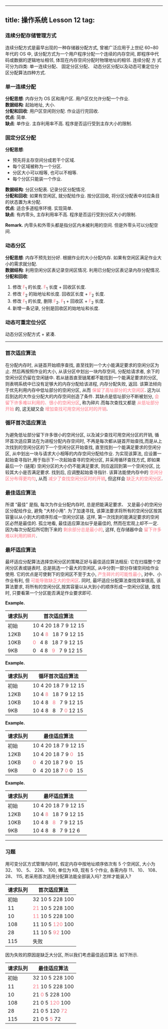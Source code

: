 
---
title: 操作系统 Lesson 12
tag: [](/index.md)
---

<style>
hint {
  color: gray;  
}
em {
  color: rgb(249, 117, 131);
  font-style: normal;
}
</style>

### 连续分配存储管理⽅式

连续分配⽅式是最早出现的⼀种存储器分配⽅式, 曾被⼴泛应⽤于上世纪 60~80 年代的 OS 中, 该分配⽅式为⼀个⽤户程序分配⼀个连续的内存空间, 即程序中代码或数据的逻辑地址相邻, 体现在内存空间分配时物理地址的相邻. 连续分配 ⽅ 式可分为四类: 单⼀连续分配、 固定分区分配、 动态分区分配以及动态可重定位分区分配算法四种⽅式.

### 单⼀连续分配

**分配思想**: 内存分为 OS 区和用户区. 用户区仅允许分配一个作业. \
**数据结构**: 起始地址, 大小. \
**分配和回收**: 用户区空闲则分配. 作业运行完回收. \
**优点**: 简单. \
**缺点**: 单作业. 主存利用率不高. 程序是否运行受到主存大小的限制. 

### 固定分区分配

**分配思想**:

- 预先将主存空间分成若干个区域. 
- 每个区域被称为一个分区. 
- 分区大小可以相等, 也可以不相等. 
- 每个分区只能装一个作业.

**数据结构**: 分区分配表. 记录分区分配情况. \
**分配和回收**: 如果有空闲区, 就分配给作业. 按分区回收, 将分区分配表中对应条目的状态置为未分配. \
**优点**: 适合多道程序环境. 实现简单. \
**缺点**: 有内零头, 主存利用率不高. 程序是否运行受到分区大小的限制. 

$\textbf{Remark.}$ 内零头和外零头都是指分区内未被利用的空间. 但是外零头可以分配空间. 

### 动态分区

**分配思想**: 内存不预先划分好. 根据作业的大小分配内存. 如果有空闲区满足作业大小的需求就分配. \
**数据结构**: 利用空闲分区表记录空闲区情况. 利用已分配分区表记录内存分配情况. \
**分配和回收**: 
1. 修改 $F_1$ 的长度. $F_1$ 长度 + 回收区长度.  
2. 修改 $F_2$ 的始地址和长度. 回收区长度 + $F_2$ 长度.  
3. 修改 $F_1$ 的长度, 删除 $F_2$. $F_1$ + 回收区 + $F_2$ 长度. 
4. 新增一条记录, 分别是回收区的始地址和长度. 

<!-- **优点**:  -->
<!-- **缺点**:  -->

### 动态可重定位分区

动态分区分配方式 + 紧凑. 

---

### ⾸次适应算法

在分配内存时, 从链⾸开始顺序查找, 直⾄找到⼀个⼤⼩能满⾜要求的空闲分区为⽌. 然后再按照作业的⼤⼩, 从该分区中划出⼀块内存空间, 分配给请求者, 余下的空闲分区仍留在空闲链中. 若从链⾸直⾄链尾都不能找到⼀个能满⾜要求的分区, 则表明系统中已没有⾜够⼤的内存分配给该进程, 内存分配失败, 返回. 该算法倾向于优先利⽤内存中低址部分的空闲分区, 从⽽ *保留了⾼址部分的⼤空闲区*. 这为以后到达的⼤作业分配⼤的内存空间创造了条件. 其缺点是低址部分不断被划分, *会留下许多难以利⽤的、很⼩的空闲分区*, 称为碎⽚.⽽每次查找又都是 *从低址部分开始* 的, 这⽆疑又会 *增加查找可⽤空闲分区时的开销*.

### 循环⾸次适应算法

为避免低址部分留下许多很⼩的空闲分区, 以及減少查找可⽤空闲分区的开销, 循环⾸次适应算法在为进程分配内存空间时, 不再是每次都从链⾸开始查找,⽽是从上次找到的空闲分区的下⼀个空闲分区开始查找, 直⾄找到⼀个能满⾜要求的空闲分区, 从中划出⼀块与请求⼤⼩相等的内存空间分配给作业. 为实现该算法, 应设置⼀起始查寻指针,⽤于指⽰下⼀次起始查寻的空闲分区, 并采⽤循环查找⽅式, 即如果最后⼀个 (链尾) 空闲分区的⼤⼩仍不能满⾜要求, 则应返回到第⼀个空闲分区, ⽐较其⼤⼩是否满⾜要求. 找到后, 应调整起始查寻指针. 该算法能使内存中的 *空闲分区分布得更均匀*, 从⽽ *减少了查找空闲分区时的开销*, 但这样会 *缺乏⼤的空闲分区*.

### 最佳适应算法

所谓 “最佳” 是指, 每次为作业分配内存时, 总是把能满⾜要求、 又是最⼩的空闲分区分配给作业, 避免 "⼤材⼩⽤". 为了加速寻找, 该算法要求将所有的空闲分区按其容量以从⼩到⼤的顺序形成⼀空闲分区链. 这样, 第⼀次找到的能满⾜要求的空闲区必然是最佳的. 孤⽴地看, 最佳适应算法似乎是最佳的, 然⽽在宏观上却不⼀定. 因为每次分配后所切割下来的 *剩余部分总是最⼩的*, 这样, 在存储器中会 *留下许多难以利⽤的碎⽚*. 

### 最坏适应算法

最坏适应分配算法选择空闲分区的策略正好与最佳适应算法相反: 它在扫描整个空闲分区表或链表时, 总是挑选⼀个最⼤的空闲区, 从中分割⼀部分存储空间给作业使⽤. 它的优点是可使剩下的空闲区不⾄于太⼩, *产⽣碎⽚的可能性最⼩*, 对中、⼩作业有利, 但 *可能导致缺乏大的空闲区*. 同时, 最坏适应分配算法查找效率很⾼, 该算法要求, 将所有的空闲分区,按其容量以从⼤到⼩的顺序形成⼀空闲分区链, 查找时, 只要看第⼀个分区能否满⾜作业要求即可. 


$\textbf{Example.}$ 

| 请求队列 | ⾸次适应算法 |
| - | - |
| 初始 | 10 4 20 18 7 9 12 15 |
| 12KB | 10 4 *8* $~$ 18 7 9 12 15 |
| 10KB | *0* $~$ 4 8 $~$ 18 7 9 12 15  |
| 9KB | 0 $~$ 4 8 $~$ *9* $~$ 7 9 12 15  |


$\textbf{Example.}$ 

| 请求队列 | 循环⾸次适应算法 |
| - | - |
| 初始 | 10 4 20 18 7 9 12 15 |
| 12KB | 10 4 *8* $~$ 18 7 9 12 15 |
| 10KB | 10 4 8 $~$ *8* $~$ 7 9 12 15  |
| 9KB | 10 4 8 $~$ 8 $~$ 7 *0* 12 15  |

$\textbf{Example.}$ 

| 请求队列 | 最佳适应算法 |
| - | - |
| 初始 | 10 4 20 18 7 9 12 15 |
| 12KB | 10 4 20 18 7 9 *0* $~$ 15 |
| 10KB | *0* $~$ 4 20 18 7 9 0 $~$ 15  |
| 9KB | 0 $~$ 4 20 18 7 *0* 0 $~$ 15  |


$\textbf{Example.}$ 

| 请求队列 | 最坏适应算法 |
| - | - |
| 初始 | 10 4 20 18 7 9 12 15 |
| 12KB | 10 4 *8* $~$ 18 7 9 12 15 |
| 10KB | 10 4 8 $~$ *8* $~$ 7 9 12 15 |
| 9KB | 10 4 8 $~$ 8 $~$ 7 9 12 6 |

---

### 习题

用可变分区方式管理内存时, 假定内存中按地址顺序依次有 5 个空闲区, 大小为 32、 10、 5、 228、 100, 单位为 KB, 现有 5 个作业, 各需内存 11、 10、 108、 28、 115, 若采用首次适用分配算法能全部装入吗? 怎样才能装入?

<div>

| 请求队列 | ⾸次适应算法 |
| - | - |
| 初始 | 32 10 5 228 100 |
| 11 | *21* 10 5 228 100 |
| 10 | *11* 10 5 228 100 |
| 108 | 11 10 5 *120* 100 |
| 28 | 11 10 5 *92* 100 |
| 115 | 失败 |

因为失败的原因是缺乏大分区, 所以我们考虑最佳适应算法. 如下所示. 

| 请求队列 | 最佳适应算法 |
| - | - |
| 初始 | 32 10 5 228 100 |
| 11 | *21* 10 5 228 100 |
| 10 | 21 *0* 5 228 100 |
| 108 | 21 0 5 *120* 100 |
| 28 | 21 0 5 120 *72* |
| 115 | 21 0 5 *5* 72 |

</div>